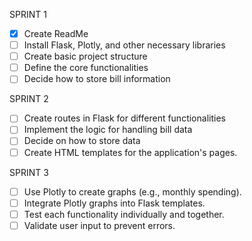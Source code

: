 SPRINT 1
- [x] Create ReadMe
- [ ] Install Flask, Plotly, and other necessary libraries
- [ ] Create basic project structure
- [ ] Define the core functionalities
- [ ] Decide how to store bill information

SPRINT 2
- [ ] Create routes in Flask for different functionalities
- [ ] Implement the logic for handling bill data
- [ ] Decide on how to store data
- [ ] Create HTML templates for the application's pages.
      
SPRINT 3
- [ ] Use Plotly to create graphs (e.g., monthly spending).
- [ ] Integrate Plotly graphs into Flask templates.
- [ ] Test each functionality individually and together.
- [ ] Validate user input to prevent errors.
